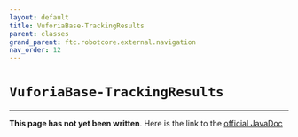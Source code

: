 ```yaml
---
layout: default
title: VuforiaBase-TrackingResults
parent: classes
grand_parent: ftc.robotcore.external.navigation
nav_order: 12
---
```

# `VuforiaBase-TrackingResults`
---
**This page has not yet been written**. Here is the link to the [official JavaDoc](https://ftctechnh.github.io/ftc_app/doc/javadoc/org/firstinspires/ftc/robotcore/external/navigation/VuforiaBase.TrackingResults.html)
        
